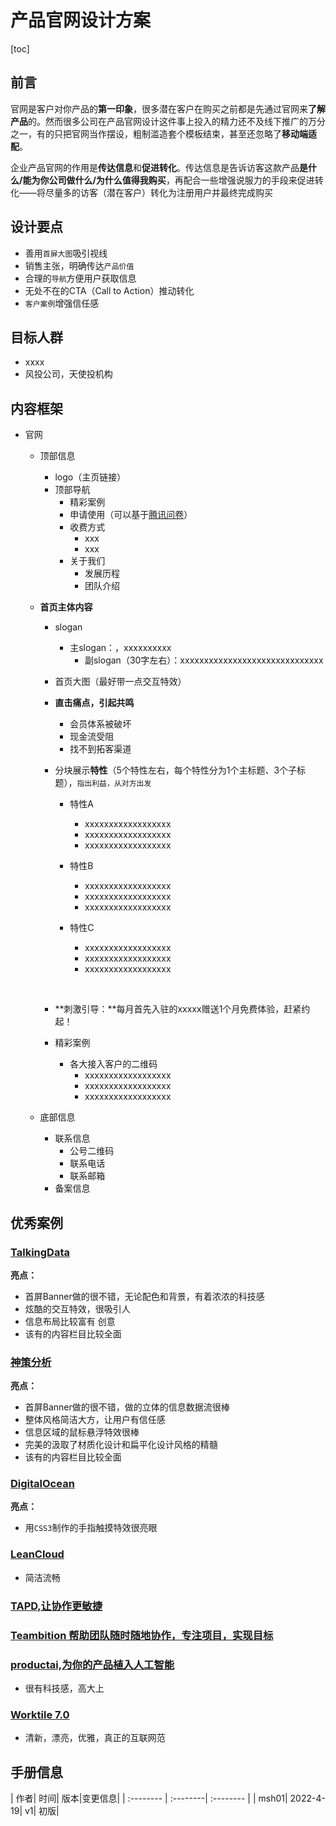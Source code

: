 # 产品官网设计方案

 


[toc]


## 前言
官网是客户对你产品的**第一印象**，很多潜在客户在购买之前都是先通过官网来**了解产品**的。然而很多公司在产品官网设计这件事上投入的精力还不及线下推广的万分之一，有的只把官网当作摆设，粗制滥造套个模板结束，甚至还忽略了**移动端适配**。

企业产品官网的作用是**传达信息**和**促进转化**。传达信息是告诉访客这款产品**是什么/能为你公司做什么/为什么值得我购买**，再配合一些增强说服力的手段来促进转化——将尽量多的访客（潜在客户）转化为注册用户并最终完成购买

## 设计要点
- 善用`首屏大图`吸引视线
- 销售主张，明确传达`产品价值`
- 合理的`导航`方便用户获取信息
- 无处不在的CTA（Call to Action）推动转化
- `客户案例`增强信任感

## 目标人群
- xxxx
- 风投公司，天使投机构


## 内容框架
- 官网
	- 顶部信息
		- logo（主页链接）
		- 顶部导航
			- 精彩案例
			- 申请使用（可以基于[腾讯问卷](https://wj.qq.com/)）
			- 收费方式
				- xxx
				- xxx
			- 关于我们
				- 发展历程
				- 团队介绍
		
	- **首页主体内容**
		- slogan
			-  主slogan：，xxxxxxxxxx
				-  副slogan（30字左右）：xxxxxxxxxxxxxxxxxxxxxxxxxxxxxx
			
		- 首页大图（最好带一点交互特效）
		
		- **直击痛点，引起共鸣**
			- 会员体系被破坏
			- 现金流受阻
			- 找不到拓客渠道
			
		- 分块展示**特性**（5个特性左右，每个特性分为1个主标题、3个子标题），`指出利益，从对方出发`
			- 特性A
			  - xxxxxxxxxxxxxxxxxx
			  - xxxxxxxxxxxxxxxxxx
			  - xxxxxxxxxxxxxxxxxx
			
			- 特性B
			  - xxxxxxxxxxxxxxxxxx
			  - xxxxxxxxxxxxxxxxxx
			  - xxxxxxxxxxxxxxxxxx
			
			- 特性C
			
			  - xxxxxxxxxxxxxxxxxx
			  - xxxxxxxxxxxxxxxxxx
			  - xxxxxxxxxxxxxxxxxx
			
			  ​     
			
		- **刺激引导：**每月首先入驻的xxxxx赠送1个月免费体验，赶紧约起！
		
		- 精彩案例
			- 各大接入客户的二维码
				- xxxxxxxxxxxxxxxxxx
				- xxxxxxxxxxxxxxxxxx
				- xxxxxxxxxxxxxxxxxx
		
	- 底部信息
		- 联系信息
			- 公号二维码
			- 联系电话
			- 联系邮箱
		-  备案信息
## 优秀案例

### [TalkingData](https://www.talkingdata.com/)

**亮点：**
- 首屏Banner做的很不错，无论配色和背景，有着浓浓的科技感
- 炫酷的交互特效，很吸引人
- 信息布局比较富有 创意
- 该有的内容栏目比较全面

### [神策分析](https://sensorsdata.cn/)

**亮点：**
- 首屏Banner做的很不错，做的立体的信息数据流很棒
- 整体风格简洁大方，让用户有信任感
- 信息区域的鼠标悬浮特效很棒
- 完美的汲取了材质化设计和扁平化设计风格的精髓
- 该有的内容栏目比较全面

### [DigitalOcean](https://www.digitalocean.com/)
**亮点：**
- 用`CSS3`制作的手指触摸特效很亮眼

### [LeanCloud](https://leancloud.cn/)
- 简洁流畅

### [TAPD,让协作更敏捷](https://www.tapd.cn/)

### [Teambition 帮助团队随时随地协作，专注项目，实现目标](https://www.teambition.com/)



### [productai,为你的产品植入人工智能](https://www.productai.cn/home)

- 很有科技感，高大上


### [Worktile 7.0](https://worktile.com/scrum?utm_source=segmentfault&utm_medium=wx&utm_term=anytao)

- 清新，漂亮，优雅，真正的互联网范


## 手册信息
| 作者|     时间|   版本|变更信息|
| :-------- | :--------| :-------- |
| msh01|   2022-4-19|  v1| 初版| 
